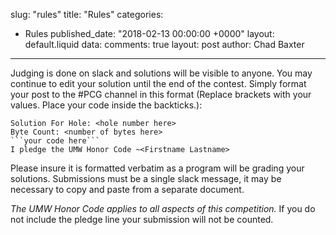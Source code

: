slug: "rules"
title: "Rules"
categories:
  - Rules
published_date: "2018-02-13 00:00:00 +0000"
layout: default.liquid
data:
  comments: true
  layout: post
  author: Chad Baxter
---
Judging is done on slack and solutions will be visible to anyone. You may continue to edit your solution until the end of the contest. Simply format your post to the #PCG channel in this format (Replace brackets with your values. Place your code inside the backticks.):

```
Solution For Hole: <hole number here>
Byte Count: <number of bytes here>
```your code here```
I pledge the UMW Honor Code ~<Firstname Lastname>
```

Please insure it is formatted verbatim as a program will be grading your solutions. Submissions must be a single slack message, it may be necessary to copy and paste from a separate document.

*The UMW Honor Code applies to all aspects of this competition.* If you do not include the pledge line your submission will not be counted.

